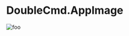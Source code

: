 # DoubleCmd.AppImage

![foo](https://github.com/nx-appbuild-hub/DoubleCmd.AppImage//actions/workflows/makefile.yml/badge.svg)
